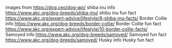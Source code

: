 images from https://dog.ceo/dog-api/ 
shiba inu  info https://www.akc.org/dog-breeds/shiba-inu/
shibu inu fun fact https://www.akc.org/expert-advice/lifestyle/8-shiba-inu-facts/
Border Collie info https://www.akc.org/dog-breeds/border-collie/
Border Collie fun fact https://www.akc.org/expert-advice/lifestyle/10-border-collie-facts/
Samoyed info https://www.akc.org/dog-breeds/samoyed/
Samoyed fun fact https://www.akc.org/dog-breeds/samoyed/
Husky info
Husky fun fact